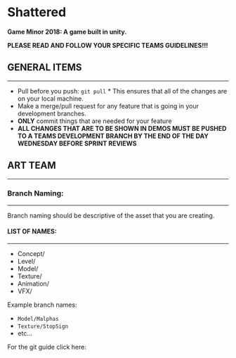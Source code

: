 # Shattered

**Game Minor 2018: A game built in unity.**

**PLEASE READ AND FOLLOW YOUR SPECIFIC TEAMS GUIDELINES!!!**

## GENERAL ITEMS
---
* Pull before you push: `git pull`
        * This ensures that all of the changes are on your local machine.
* Make a merge/pull request for any feature that is going in your development branches.
* **ONLY** commit things that are needed for your feature
* **ALL CHANGES THAT ARE TO BE SHOWN IN DEMOS MUST BE PUSHED TO A TEAMS DEVELOPMENT BRANCH BY THE END OF THE DAY WEDNESDAY BEFORE SPRINT REVIEWS**


## ART TEAM
---
### Branch Naming:
---
Branch naming should be descriptive of the asset that you are creating.


#### LIST OF NAMES:
---
* Concept/<description>
* Level/<description>
* Model/<description>
* Texture/<description>
* Animation/<description>
* VFX/<description>

Example branch names:
* `Model/Malphas`
* `Texture/StopSign`
* etc...

For the git guide click here: <link>
